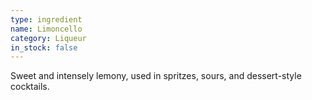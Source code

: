```yaml
---
type: ingredient
name: Limoncello
category: Liqueur
in_stock: false
---
```

Sweet and intensely lemony, used in spritzes, sours, and dessert-style cocktails.